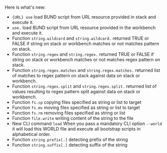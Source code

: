 Here is what's new:
* ```{URL} use``` load BUND script from URL resource provided in stack and execute it.
* ```use.``` load BUND script from URL resource provided in the workbench and execute it.
* Function ```string.wildcard``` and ```string.wildcard.``` returned TRUE or FALSE if string on stack or workbench matches or not matches  pattern on stack.
* Function ```string.regex``` and ```string.regex.``` returned TRUE or FALSE if string on stack or workbench matches or not matches  regex pattern on stack.
* Function ```string.regex.matches``` and ```string.regex.matches.``` returned list of matches to regex pattern on stack against data on stack or workbench.
* Function ```string.regex.split``` and ```string.regex.split.``` returned list of values resulting to regex pattern split against data on stack or workbench.
* Function ```fs.cp``` copying files specified as string or list to target
* Function ```fs.mv``` moving files specified as string or list to target
* Function ```fs.rm``` removing files specified as string or list
* Function ```file.write``` writing content of the string to the file
* New CLI command ```load``` When you pass a mandatory CLI option ```--world``` it will load this WORLD file and execute all bootstrap scripts in alphabetical order.
* Function ```string.prefix[.]``` detecting prefix of the string
* Function ```string.suffix[.]``` detecting suffix of the string
